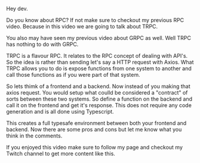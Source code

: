 Hey dev.

Do you know about RPC? If not make sure to checkout my previous RPC video. Because in this video we are going to talk about TRPC.

You also may have seen my previous video about GRPC as well. Well TRPC has nothing to do with GRPC. 

TRPC is a flavour RPC. It relates to the RPC concept of dealing with API's. So the idea is rather than sending let's say a HTTP request with Axios. What TRPC allows you to do is expose functions from one system to another and call those functions as if you were part of that system. 

So lets thimk of a frontend and a backend. Now instead of you making that axios request. You would setup what coulld be considered a "contract" of sorts between these two systems. So define a function on the backend and call it on the frontend and get it's response. This does not require any code generation and is all done using Typescript.

This creates a full typesafe environment between both your frontend and backend. Now there are some pros and cons but let me know what you think in the comments.

If you enjoyed this video make sure to follow my page and checkout my Twitch channel to get more content like this.

